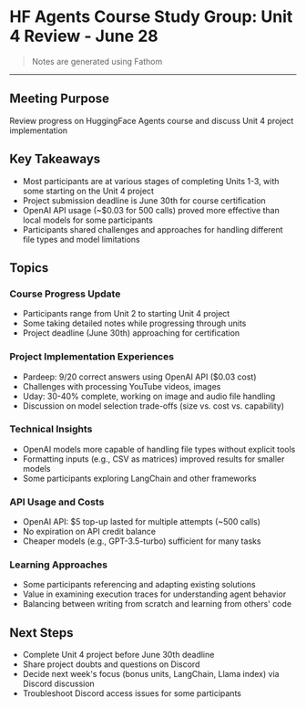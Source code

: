 # HF Agents Course Study Group: Unit 4 Review - June 28

> Notes are generated using Fathom

---
## Meeting Purpose

Review progress on HuggingFace Agents course and discuss Unit 4 project implementation

## Key Takeaways

  - Most participants are at various stages of completing Units 1-3, with some starting on the Unit 4 project
  - Project submission deadline is June 30th for course certification
  - OpenAI API usage (~$0.03 for 500 calls) proved more effective than local models for some participants
  - Participants shared challenges and approaches for handling different file types and model limitations

## Topics

### Course Progress Update

  - Participants range from Unit 2 to starting Unit 4 project
  - Some taking detailed notes while progressing through units
  - Project deadline (June 30th) approaching for certification

### Project Implementation Experiences

  - Pardeep: 9/20 correct answers using OpenAI API ($0.03 cost)
  - Challenges with processing YouTube videos, images
  - Uday: 30-40% complete, working on image and audio file handling
  - Discussion on model selection trade-offs (size vs. cost vs. capability)

### Technical Insights

  - OpenAI models more capable of handling file types without explicit tools
  - Formatting inputs (e.g., CSV as matrices) improved results for smaller models
  - Some participants exploring LangChain and other frameworks

### API Usage and Costs

  - OpenAI API: $5 top-up lasted for multiple attempts (~500 calls)
  - No expiration on API credit balance
  - Cheaper models (e.g., GPT-3.5-turbo) sufficient for many tasks

### Learning Approaches

  - Some participants referencing and adapting existing solutions
  - Value in examining execution traces for understanding agent behavior
  - Balancing between writing from scratch and learning from others' code

## Next Steps

  - Complete Unit 4 project before June 30th deadline
  - Share project doubts and questions on Discord
  - Decide next week's focus (bonus units, LangChain, Llama index) via Discord discussion
  - Troubleshoot Discord access issues for some participants
